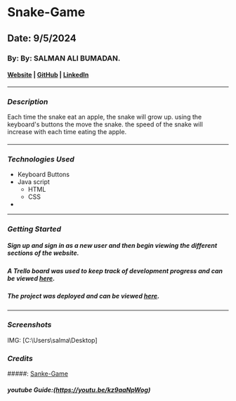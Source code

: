 # Snake-Game

## Date: 9/5/2024

### By: By: SALMAN ALI BUMADAN.

#### [Website](https://github.com/bumadan751997/Snake-Game) | [GitHub](https://github.com/bumadan751997/Snake-Game) | [LinkedIn]("https://www.linkedin.com/company/hydrologiq//)
***

### ***Description***
Each time the snake eat an apple, the snake will grow up. using the keyboard's buttons the move the snake. the speed of the snake will increase with each time eating the apple.
#### 
***

### ***Technologies Used***
* Keyboard Buttons
* Java script
  * HTML
  * CSS
* 
***

### ***Getting Started***

##### Sign up and sign in as a new user and then begin viewing the different sections of the website.
##### A Trello board was used to keep track of development progress and can be viewed [here](URL).
##### The project was deployed and can be viewed [here](URL).
***

### ***Screenshots***
IMG: [C:\Users\salma\Desktop]

### ***Credits***

#####: [Sanke-Game](heartbreaking-soda.surge.sh)

##### youtube Guide:(https://youtu.be/kz9aaNpWog)
